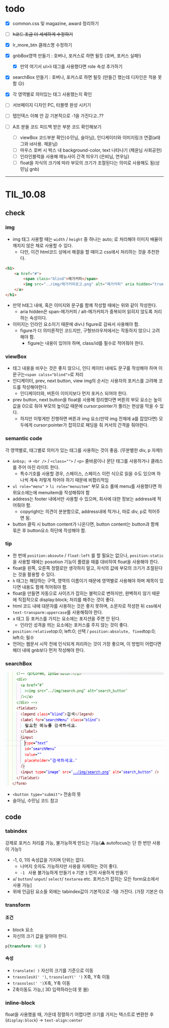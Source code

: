 # todo

- [x] common.css 및 magazine, award 정리하기
- [ ] ~~h코드 조금 더 세세하게 수정하기~~
- [x] lr_more_btn 클래스명 수정하기
- [x] gnbBox영역 만들기 : 호버나, 포커스로 하면 될듯 (호버, 포커스 실패!)
  - [x] 만약 여기서 ul>li 태그를 사용했다면 role 속성 추가하기
- [x] searchBox 만들기 : 호버나, 포커스로 하면 될듯 (만들긴 했는데 디자인은 적용 못함 😥)
- [x] 각 영역별로 의미있는 태그 사용했는지 확인
- [ ] 서브페이지 디자인 PC, 타블렛 완성 시키기
- [ ] 탭인덱스 이해 안 감 기본적으로 -1을 가진다고..??



- [ ] A조 분들 코드 피드백 받은 부분 코드 확인해보기
  - [ ] viewBox 코드부분 확인(수민님, 슬아님), 인디케이터와 이미지링크 연결(a태그와 id사용. 채윤님)
  - [ ] 마우스 호버 시 박스 내 background-color, text 나타나기 (채윤님 사회공헌)
  - [ ] 인라인블럭을 사용해 메뉴사이 간격 띄우기 (은비님, 연우님)
  - [ ] float을 자식의 크기에 따라 부모의 크기가 조절된다는 의미로 사용해도 됨(상민님 gnb)

---

# TIL_10.08
<div id="til_1008"></div>

## check

### img

- img 태그 사용할 때는 `width` / `height` 중 하나는 auto; 로 처리해야 이미지 배율이 깨지지 않은 채로 사용할 수 있다.
  - 다만, 이건 html코드 상에서 해결을 할 때이고 css에서 처리하는 것을 추천한다.

```html
<h1>
    <a href="#">
    	<span class="blind">메가커피</span>
        <img src="../img/메가커피로고.png" alt="메가커피" aria hidden="true">
    </a>
</h1>
```

- 만약 h태그 내에, 혹은 이미지와 문구를 함께 작성할 때에는 위와 같이 작성한다.
  - aria hidden은 span-메가커피 / alt-메가커피가 중복되어 읽히지 않도록 처리하는 속성이다.
- 이미지는 인라인 요소이기 때문에 div나 figure로 감싸서 사용해야 함.
  - figure가 더 의미론적인 코드지만, 구형브라우저에서는 작동하지 않으니 고려해야 함.
    - figure는 내용이 있어야 하며, class/id를 필수로 적어줘야 한다.



### viewBox

- 태그 내용을 비우는 것은 좋지 않으니, 인디 케이터 내에도 문구를 작성해야 하며 이 문구는`<span calss="blind">`로 처리
- 인디케이터, prev, next button, view img의 순서는 사용자의 포커스를 고려해 코드를 작성해야한다.
  - 인디케이터와, 버튼이 이미지보다 먼저 포커스 되어야 한다.
- prev button, next button을 float을 사용해 정리했다면 버튼의 부모 요소는 높이값을 0으로 줘야 부모의 높이값 때문에 cursor:pointer가 풀리는 현상을 막을 수 있다.
  - 하지만 이렇게만 진행하면 버튼과 img 요소(만약 img 전체에 a를 잡았다면) 모두에게 cursor:pointer가 잡히므로 패딩을 줘 커서의 간격을 줘야한다.





### semantic code

각 영역별로, 태그별로 의미가 있는 태그를 사용하는 것이 좋음. (무분별한 div, p 자제!)



- `&nbsp;` → `<br />` / `<class="">` / `<p>` 줄바꿈이나 문단 태그를 사용하거나 클래스를 주어 마진 라이트 한다.
  - 특수기호를 사용할 경우, 스페이스, 스페이스 이런 식으로 읽을 수도 있으며 하나씩 계속 저렇게 적어야 하기 때문에 비합리적임
- `ul role="menu"`   >  `li role="menuitem"` 부모 요소 롤에 menu를 사용했다면 하위요소에는에 menuitem을 작성해줘야 함
- address는 footer 내에서만 사용할 수 있으며, 회사에 대한 정보는 address에 적어줘야 함.
  - copyright는 의견이 분분함으로,  address내에 적거나, 따로 div, p로 적어주면 됨.
- button 클릭 시 button content가 나온다면, button content는 button과 함께 묶은 후 button요소 하단에 작성해야 함.

### tip

- 한 번에 `position:absoute` / `float:left` 를 할 필요는 없으나, `position:static`을 사용할 때에는 posotion 기능이 풀렸을 때를 대비하여 float을 사용해야 한다.
- float을 왼쪽, 오른쪽 정렬로만 생각하지 말고, 자식의 값에 부모의 크기가 조절된다는 것을 활용할 수 있다.
- `h` 태그는 해당하는 구역, 영역의 이름이기 때문에 영역별로 사용해야 하며 제목이 있다면 내용도 함께 적어줘야 함.
- float을 만들면 자동으로 사이즈가 잡히는 블럭으로 변하지만, 완벽하지 않기 때문에 직접적으로 display:block; 처리를 해주는 것이 좋다.
- html 코드 내에 대문자를 사용하는 것은 좋지 못하며, 소문자로 작성한 뒤 css에서 `text-transparm:uppercase`를 사용해줘야 한다.
- `a` 태그 등 포커스를 가지는 요소에는 포지션을 주면 안 된다.
  - 인라인 성격을 띄는 요소에는 포커스를 주지 않는 것이 좋다.
- `position:relative`top:0; left:0; 선택 / `position:absolute, fixed`top:0; left:0;  필수
- 언어는 웹문서 시작 전에 인식되게 처리하는 것이 가장 좋으며, 이 방법이 어렵다면 해더 내에 gnb보다 먼저 작성해야 한다.



### searchBox

![](img/html_basic/htmlCode_img15.png)

- `<button type="submit">` 전송의 뜻
- 슬아님, 수민님 코드 참고





## code

### tabindex

강제로 포커스 처리를 가능, 불가능하게 만드는 기능(:warning: autofocus는 단 한 번만 사용이 가능!)

- -1, 0, 1의 속성값을 가지며 단위는 없다.
  - 나머지 숫자도 가능하지만 사용을 자제하는 것이 좋다.
  - `-1 ` 사용 불가능하게 만들기 `0` 기본 `1` 먼저 사용하게 만들기
- `a`/ `button`/ `unput`/ `select`/ `textarea` etc. 포커스가 잡히는 모든 form요소에서 사용 가능]
- 위에 언급된 요소들 외에는 tabindex값이 기본적으로 -1을 가진다. (가장 기본은 0)

### transform

#### 조건

- block 요소
- 자신의 크기 값을 알아야 한다.

```css
p{transform: 속성 }
```

#### 속성

- `translate( )` 자신의 크기를 기준으로 이동
- `trasnslesX(' ')`, `trasnslesY(' ')` X축, Y축 이동
- `trasnsles(' ')`X축, Y축 이동
- Z축이동도 가능,( 3D 입력하라는데 못 봄)

### inline-block

float을 사용했을 때, 가운데 정렬하기 어렵다면 크기를 가지는 텍스트로 변환한 후(`display:block`) → `text-align:center`



